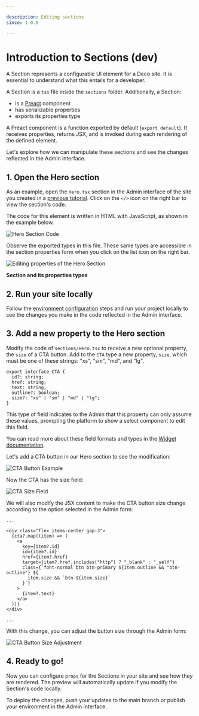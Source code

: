 ```yaml
---

description: Editing sections  
since: 1.0.0  

---
```


# Introduction to Sections (dev)

A Section represents a configurable UI element for a Deco site. 
It is essential to understand what this entails for a developer.

A Section is a `tsx` file inside the `sections` folder. 
Additionally, a Section:

- is a [Preact](https://preactjs.com/) component
- has serializable properties
- exports its properties type

A Preact component is a function exported by default (`export default`). 
It receives properties, returns JSX, and is invoked during each rendering 
of the defined element.

Let's explore how we can manipulate these sections and see the changes 
reflected in the Admin interface.

## 1. Open the Hero section

As an example, open the `Hero.tsx` section in the Admin interface of the 
site you created in a [previous tutorial](/docs/en/getting-started/creating-a-site). 
Click on the `</>` icon on the right bar to view the section's code.

The code for this element is written in HTML with JavaScript, as shown 
in the example below.

![Hero Section Code](/docs/editable-section/hero-section-code.png)

Observe the exported types in this file. These same types are accessible 
in the section properties form when you click on the list icon on the 
right bar.

![Editing properties of the Hero Section](/docs/editable-section/section-props.png)

**Section and its properties types**

## 2. Run your site locally

Follow the [environment configuration](/docs/en/developing-guide/setup) 
steps and run your project locally to see the changes you make in the 
code reflected in the Admin interface.

## 3. Add a new property to the Hero section

Modify the code of `sections/Hero.tsx` to receive a new optional property, 
the `size` of a CTA button. Add to the `CTA` type a new property, `size`, 
which must be one of these strings: "xs", "sm", "md", and "lg".

```tsx
export interface CTA {
  id?: string;
  href: string;
  text: string;
  outline?: boolean;
  size?: "xs" | "sm" | "md" | "lg";
}
```

This type of field indicates to the Admin that this property can only assume 
these values, prompting the platform to show a select component to edit this 
field.

You can read more about these field formats and types in the 
[Widget documentation](/docs/en/developing-capabilities/section-properties/widgets).

Let's add a CTA button in our Hero section to see the modification:

![CTA Button Example](/docs/editable-section/cta-button-example.png)

Now the CTA has the size field:

![CTA Size Field](/docs/editable-section/cta-size-field.png)

We will also modify the JSX content to make the CTA button size change 
according to the option selected in the Admin form:

```tsx
...

<div class="flex items-center gap-3">
  {cta?.map((item) => (
    <a
      key={item?.id}
      id={item?.id}
      href={item?.href}
      target={item?.href.includes("http") ? "_blank" : "_self"}
      class={`font-normal btn btn-primary ${item.outline && "btn-outline"} ${
        item.size && `btn-${item.size}`
      }`}
    >
      {item?.text}
    </a>
  ))}
</div>

...
```

With this change, you can adjust the button size through the Admin form:

![CTA Button Size Adjustment](/docs/editable-section/cta-button-size-adjustment.gif)

## 4. Ready to go!

Now you can configure `props` for the Sections in your site and see how 
they are rendered. The preview will automatically update if you modify 
the Section's code locally.

To deploy the changes, push your updates to the main branch or publish 
your environment in the Admin interface.